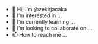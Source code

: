 - 👋 Hi, I’m @zekirjacaka
- 👀 I’m interested in ...
- 🌱 I’m currently learning ...
- 💞️ I’m looking to collaborate on ...
- 📫 How to reach me ...

<!---
zekirjacaka/zekirjacaka is a ✨ special ✨ repository because its `README.md` (this file) appears on your GitHub profile.
You can click the Preview link to take a look at your changes.
--->

